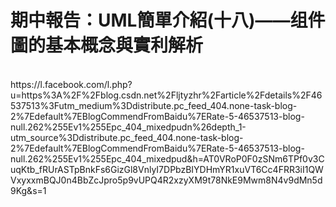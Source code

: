<h1>期中報告：UML簡單介紹(十八)——组件圖的基本概念與實利解析</h1><br>
<hrep>https://l.facebook.com/l.php?u=https%3A%2F%2Fblog.csdn.net%2Fljtyzhr%2Farticle%2Fdetails%2F46537513%3Futm_medium%3Ddistribute.pc_feed_404.none-task-blog-2%7Edefault%7EBlogCommendFromBaidu%7ERate-5-46537513-blog-null.262%255Ev1%255Epc_404_mixedpudn%26depth_1-utm_source%3Ddistribute.pc_feed_404.none-task-blog-2%7Edefault%7EBlogCommendFromBaidu%7ERate-5-46537513-blog-null.262%255Ev1%255Epc_404_mixedpud&h=AT0VRoP0F0zSNm6TPf0v3CuqKtb_fRUrASTpBnkFs6GizGl8VnlyI7DPbzBIYDHmYR1xuVT6Cc4FRR3iI1QWVxyxxmBQJ0n4BbZcJpro5p9vUPQ4R2xzyXM9t78NkE9Mwm8N4v9dMn5d9Kg&s=1</hrep>
